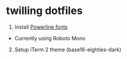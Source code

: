 # twilling dotfiles

1. Install [Powerline fonts](https://github.com/powerline/fonts)
  - Currently using Roboto Mono
2. Setup iTerm 2 theme (base16-eighties-dark)
